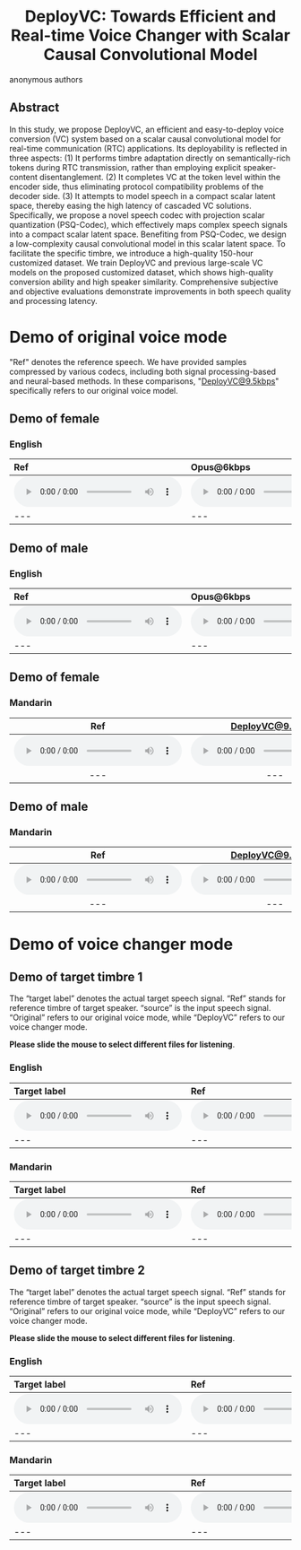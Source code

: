 # <center> DeployVC: Towards Efficient and Real-time Voice Changer with Scalar Causal Convolutional Model </center>

anonymous authors


## Abstract
In this study, we propose DeployVC, an efficient and easy-to-deploy voice conversion (VC) system based on a scalar causal convolutional model for real-time communication (RTC) applications. 
Its deployability is reflected in three aspects: 
(1) It performs timbre adaptation directly on semantically-rich tokens during RTC transmission, rather than employing explicit speaker-content disentanglement.
(2) It completes VC at the token level within the encoder side, thus eliminating protocol compatibility problems of the decoder side.
(3) It attempts to model speech in a compact scalar latent space, thereby easing the high latency of cascaded VC solutions.
Specifically, we propose a novel speech codec with projection scalar quantization (PSQ-Codec), which effectively maps complex speech signals into a compact scalar latent space. 
Benefiting from PSQ-Codec, 
we design a low-complexity causal convolutional model in this scalar latent space.
To facilitate the specific timbre, we introduce a high-quality 150-hour customized dataset. 
We train DeployVC and previous large-scale VC models on the proposed customized dataset, which shows high-quality conversion ability and high speaker similarity. 
Comprehensive subjective and objective evaluations demonstrate improvements in both speech quality and processing latency.



# Demo of original voice mode

"Ref" denotes the reference speech. We have provided samples compressed by various codecs, including both signal processing-based and neural-based methods. In these comparisons, "DeployVC@9.5kbps" specifically refers to our original voice model.

##     Demo of female


###    English 

 |Ref |Opus@6kbps| Lyra2@6kbps | EVS@7.2kbps | Opus@8kbps | DeployVC@9.5kbps| Lyra2@9.2kbps | EVS@9.6kbps | Opus@10kbps | Opus@16kbps|
 |:--- |:--- | :--- | :--- | :--- | :--- | :--- | :--- | :--- | :--- |
 |<audio src="demo_orig/Eng/Female/Female_01.wav" controls preload></audio> | <audio src="demo_orig/Eng/Female/Female_02.wav" controls preload></audio> |<audio src="demo_orig/Eng/Female/Female_03.wav" controls preload></audio> | <audio src="demo_orig/Eng/Female/Female_04.wav" controls preload></audio> | <audio src="demo_orig/Eng/Female/Female_05.wav" controls preload></audio> | <audio src="demo_orig/Eng/Female/Female_06.wav" controls preload></audio> | <audio src="demo_orig/Eng/Female/Female_07.wav" controls preload></audio> | <audio src="demo_orig/Eng/Female/Female_08.wav" controls preload></audio> | <audio src="demo_orig/Eng/Female/Female_09.wav" controls preload></audio> | <audio src="demo_orig/Eng/Female/Female_10.wav" controls preload></audio> |
 |--- | --- | --- | --- | --- | --- | --- | --- | --- | --- |




##     Demo of male


###    English 

 |Ref |Opus@6kbps| Lyra2@6kbps | EVS@7.2kbps | Opus@8kbps | DeployVC@9.5kbps| Lyra2@9.2kbps | EVS@9.6kbps | Opus@10kbps | Opus@16kbps|
 |:--- |:--- | :--- | :--- | :--- | :--- | :--- | :--- | :--- | :--- |
 |<audio src="demo_orig/Eng/Male/Male_01.wav" controls preload></audio> | <audio src="demo_orig/Eng/Male/Male_02.wav" controls preload></audio> |<audio src="demo_orig/Eng/Male/Male_03.wav" controls preload></audio> | <audio src="demo_orig/Eng/Male/Male_04.wav" controls preload></audio> | <audio src="demo_orig/Eng/Male/Male_05.wav" controls preload></audio> | <audio src="demo_orig/Eng/Male/Male_06.wav" controls preload></audio> | <audio src="demo_orig/Eng/Male/Male_07.wav" controls preload></audio> | <audio src="demo_orig/Eng/Male/Male_08.wav" controls preload></audio> | <audio src="demo_orig/Eng/Male/Male_09.wav" controls preload></audio> | <audio src="demo_orig/Eng/Male/Male_10.wav" controls preload></audio> |
 |--- | --- | --- | --- | --- | --- | --- | --- | --- | --- |





##     Demo of female
###    Mandarin 



|Ref | DeployVC@9.5kbps | DAC@8kbps  | Encodec@12kbps   | 
|:---: | :---: | :---: | :---: |
 |<audio src="demo_orig/female/Ref_p501/p501_CN_F1_68.wav" controls preload></audio> | <audio src="demo_orig/female/DeployVC/p501_CN_F1_68.wav" controls preload></audio> |<audio src="demo_orig/female/DAC/p501_CN_F1_68.wav" controls preload></audio> | <audio src="demo_orig/female/Encodec/p501_CN_F1_68.wav" controls preload></audio> |
 |--- | --- | --- | --- |


##      Demo of male
###     Mandarin 

|Ref | DeployVC@9.5kbps | DAC@8kbps  | Encodec@12kbps   | 
|:---: | :---: | :---: | :---: |
 |<audio src="demo_orig/male/Ref_p501/p501_CN_M1_70.wav" controls preload></audio> | <audio src="demo_orig/male/DeployVC/p501_CN_M1_70.wav" controls preload></audio> |<audio src="demo_orig/male/DAC/p501_CN_M1_70.wav" controls preload></audio> | <audio src="demo_orig/male/Encodec/p501_CN_M1_70.wav" controls preload></audio> |
 |--- | --- | --- | --- |






# Demo of voice changer mode

## Demo of target timbre 1

The “target label” denotes the actual target speech signal. 
“Ref” stands for reference timbre of target speaker.
“source” is the input speech signal. “Original” refers to our original voice mode, while “DeployVC” refers to our voice changer mode.

**Please slide the mouse to select different files for listening**.

### English 

 |Target label |Ref | Source | Original | DeployVC | FACodec| DDDM-VC | QuickVC | DiffVC | VQMIVC|
 |:--- |:--- | :--- | :--- | :--- | :--- | :--- | :--- | :--- | :--- |
 |<audio src="demo_ht/English/Target label/p225_366.wav" controls preload></audio> | <audio src="demo_ht/English/Ref/ref_eng_hutao_p239_503.wav" controls preload></audio> |<audio src="demo_ht/English/Source/p225_366.wav" controls preload></audio> | <audio src="demo_ht/English/Original/p225_366.wav" controls preload></audio> | <audio src="demo_ht/English/DeployVC/p225_366.wav" controls preload></audio> | <audio src="demo_ht/English/FACodec/p225_366.wav" controls preload></audio> | <audio src="demo_ht/English/DDDM_VC/p225_366.wav" controls preload></audio> | <audio src="demo_ht/English/QuickVC/p225_366.wav" controls preload></audio> | <audio src="demo_ht/English/DiffVC/p225_366.wav" controls preload></audio> | <audio src="demo_ht/English/VQMIVC/p225_366.wav" controls preload></audio> |
 |--- | --- | --- | --- | --- | --- | --- | --- | --- | --- |


### Mandarin 


  
| Target label                                              |  Ref                                                         | Source                                                      | Original                                                    | DeployVC                                                | FACodec                                                    |  DDDM-VC                                                    | QuickVC                                                     | DiffVC                                                      | VQMIVC|                                                      
 |:--- |:--- | :--- | :--- | :--- | :--- | :--- | :--- | :--- | :--- |
  | <audio src="demo_ht/mandarin/Target label/ht_CN_F2_14.wav" controls preload></audio> | <audio src="demo_ht/English/Ref/ref_eng_hutao_p239_503.wav" controls preload></audio> |<audio src="demo_ht/mandarin/Source/ht_CN_F2_14.wav" controls preload></audio> | <audio src="demo_ht/mandarin/Original/ht_CN_F2_14.wav" controls preload></audio> | <audio src="demo_ht/mandarin/DeployVC/ht_CN_F2_14.wav" controls preload></audio> | <audio src="demo_ht/mandarin/FACodec/ht_CN_F2_14.wav" controls preload></audio> | <audio src="demo_ht/mandarin/DDDM_VC/ht_CN_F2_14.wav" controls preload></audio> | <audio src="demo_ht/mandarin/QuickVC/ht_CN_F2_14.wav" controls preload></audio> | <audio src="demo_ht/mandarin/DiffVC/ht_CN_F2_14.wav" controls preload></audio> | <audio src="demo_ht/mandarin/VQMIVC/ht_CN_F2_14.wav" controls preload></audio> |
   |--- | --- | --- | --- | --- | --- | --- | --- | --- | --- |







## Demo of target timbre 2

The “target label” denotes the actual target speech signal. “Ref” stands for reference timbre of target speaker. “source” is the input speech signal. “Original” refers to our original voice mode, while “DeployVC” refers to our voice changer mode.

**Please slide the mouse to select different files for listening**.

### English 

 |Target label |Ref | Source | Original | DeployVC | FACodec| DDDM-VC | QuickVC | DiffVC | VQMIVC|
 |:--- |:--- | :--- | :--- | :--- | :--- | :--- | :--- | :--- | :--- |
 |<audio src="demo_p231/English/Target label/p236_503.wav" controls preload></audio> | <audio src="demo_p231/English/Ref/p231_008_mic2_p231_076_mic2.wav" controls preload></audio> |<audio src="demo_p231/English/Source/p236_503.wav" controls preload></audio> | <audio src="demo_p231/English/Original/p236_503.wav" controls preload></audio> | <audio src="demo_p231/English/DeployVC/p236_503.wav" controls preload></audio> | <audio src="demo_p231/English/FACodec/p236_503.wav" controls preload></audio> | <audio src="demo_p231/English/DDDM_VC/p236_503.wav" controls preload></audio> | <audio src="demo_p231/English/QuickVC/p236_503.wav" controls preload></audio> | <audio src="demo_p231/English/DiffVC/p236_503.wav" controls preload></audio> | <audio src="demo_p231/English/VQMIVC/p236_503.wav" controls preload></audio> |
 |--- | --- | --- | --- | --- | --- | --- | --- | --- | --- |



### Mandarin 

| Target label                                              |  Ref                                                         | Source                                                      | Original                                                    | DeployVC                                                | FACodec                                                     | DDDM-VC                                                     | QuickVC                                                     | DiffVC                                                      | VQMIVC|                                                      
 |:--- |:--- | :--- | :--- | :--- | :--- | :--- | :--- | :--- | :--- |
  | <audio src="demo_p231/mandarin/Target label/481_0600.wav" controls preload></audio> | <audio src="demo_p231/mandarin/Ref/p231_008_mic2_p231_076_mic2.wav" controls preload></audio> |<audio src="demo_p231/mandarin/Source/481_0600.wav" controls preload></audio> | <audio src="demo_p231/mandarin/Original/481_0600.wav" controls preload></audio> | <audio src="demo_p231/mandarin/DeployVC/481_0600.wav" controls preload></audio> | <audio src="demo_p231/mandarin/FACodec/481_0600.wav" controls preload></audio> | <audio src="demo_p231/mandarin/DDDM_VC/481_0600.wav" controls preload></audio> | <audio src="demo_p231/mandarin/QuickVC/481_0600.wav" controls preload></audio> | <audio src="demo_p231/mandarin/DiffVC/481_0600.wav" controls preload></audio> | <audio src="demo_p231/mandarin/VQMIVC/481_0600.wav" controls preload></audio> |
   |--- | --- | --- | --- | --- | --- | --- | --- | --- | --- |








 
 